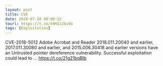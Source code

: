 ```yaml
---
layout: post
title: CVE
date: 2018-07-20 00:00:22
tourl: https://t.co/k9HZz2bu5G
tags: [Exploitation]
---
```

CVE-2018-5012 Adobe Acrobat and Reader 2018.011.20040 and earlier, 2017.011.30080 and earlier, and 2015.006.30418 and earlier versions have an Untrusted pointer dereference vulnerability. Successful exploitation could lead to ... https://t.co/21g21bqBlb